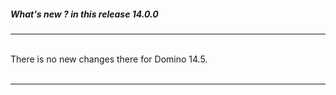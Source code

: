 ##### What's new ? in this release 14.0.0
---

<br>There is no new changes there for Domino 14.5. <br>
<br>


---
